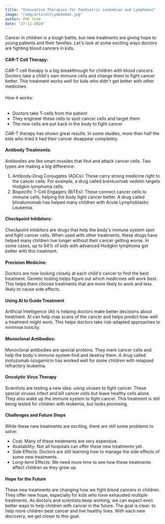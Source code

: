 ```yaml
---
title: "Innovative Therapies for Paediatric Leukemias and Lymphomas"
image: "/img/artical/Lymphomas.jpg"
author: PHO Team
date: "27-11-2024"
---
```


Cancer in children is a tough battle, but new treatments are giving hope to young patients and their families. Let's look at some exciting ways doctors are fighting blood cancers in kids.

#### CAR-T Cell Therapy: 

CAR-T cell therapy is a big breakthrough for children with blood cancers. Doctors take a child's own immune cells and change them to fight cancer better. This treatment works well for kids who didn't get better with other medicines.

###### How it works:
- Doctors take T-cells from the patient
- They engineer these cells to spot cancer cells and target them
- The new cells are put back in the body to fight cancer

CAR-T therapy has shown great results. In some studies, more than half the kids who tried it had their cancer disappear completely. 

#### Antibody Treatments: 

Antibodies are like smart missiles that find and attack cancer cells. Two types are making a big difference:

1.	Antibody-Drug Conjugates (ADCs): These carry strong medicine right to the cancer cells. For example, a drug called brentuximab vedotin targets Hodgkin lymphoma cells.
2.	Bispecific T-Cell Engagers (BiTEs): These connect cancer cells to immune cells, helping the body fight cancer better. A drug called blinatumomab has helped many children with Acute Lymphoblastic Leukemia.

#### Checkpoint Inhibitors: 

Checkpoint inhibitors are drugs that help the body's immune system spot and fight cancer cells. When used with other treatments, these drugs have helped many children live longer without their cancer getting worse. In some cases, up to 94% of kids with advanced Hodgkin lymphoma got better with this treatment.

#### Precision Medicine: 

Doctors are now looking closely at each child's cancer to find the best treatment. Genetic testing helps figure out which medicines will work best. This helps them choose treatments that are more likely to work and less likely to cause side effects.

#### Using AI to Guide Treatment

Artificial Intelligence (AI) is helping doctors make better decisions about treatment. AI can help map scans of the cancer and helps predict how well a treatment might work. This helps doctors take risk-adapted approaches to minimise toxicity.

#### Monoclonal Antibodies: 

Monoclonal antibodies are special proteins. They mark cancer cells and help the body's immune system find and destroy them. A drug called inotuzumab ozogamicin has worked well for some children with relapsed refractory leukemia.

#### Oncolytic Virus Therapy

Scientists are testing a new idea: using viruses to fight cancer. These special viruses infect and kill cancer cells but leave healthy cells alone. They also wake up the immune system to fight cancer. This treatment is still being tested for children with leukemia, but looks promising.

#### Challenges and Future Steps

While these new treatments are exciting, there are still some problems to solve:

 - Cost: Many of these treatments are very expensive.
 - Availability: Not all hospitals can offer these new treatments yet.
 - Side Effects: Doctors are still learning how to manage the side effects of some new treatments.
 - Long-term Effects: We need more time to see how these treatments affect children as they grow up.

#### Hope for the Future

These new treatments are changing how we fight blood cancers in children. They offer new hope, especially for kids who have exhausted multiple treatments. As doctors and scientists keep working, we can expect even better ways to help children with cancer in the future.
The goal is clear: to help more children beat cancer and live healthy lives. With each new discovery, we get closer to this goal. 




